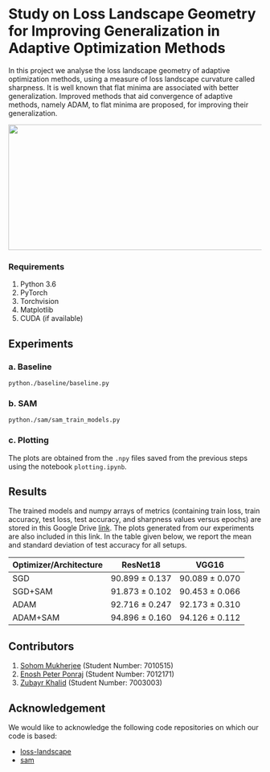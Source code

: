 # Study on Loss Landscape Geometry for Improving Generalization in Adaptive Optimization Methods
In this project we analyse the loss landscape geometry of adaptive optimization methods, using a measure of loss landscape curvature called sharpness. It is well known that flat minima are associated with better generalization. Improved methods that aid convergence of adaptive methods, namely ADAM, to flat minima are proposed, for improving their generalization.

<p align="center">
  <img width="600" height="250" src="https://user-images.githubusercontent.com/21705597/175521022-a43d5c96-c474-4105-91ed-370f7a60cd0d.png">
</p>

### Requirements
1. Python 3.6
2. PyTorch
3. Torchvision
4. Matplotlib
5. CUDA (if available)


## Experiments

### a. Baseline
```
python./baseline/baseline.py
```

### b. SAM
```
python./sam/sam_train_models.py
```

### c. Plotting
The plots are obtained from the `.npy` files saved from the previous steps using the notebook `plotting.ipynb`. 

## Results

The trained models and numpy arrays of metrics (containing train loss, train accuracy, test loss, test accuracy, and sharpness values versus epochs) are stored in this Google Drive [link](https://drive.google.com/drive/folders/1OHBn2H5YkTv_3-dH91hsj9mdSPdAUFhV?usp=sharing). The plots generated from our experiments are also included in this link. In the table given below, we report the mean and standard deviation of test accuracy for all setups.

| Optimizer/Architecture | ResNet18 | VGG16 |
|---|---|---|
| SGD | 90.899 $\pm$ 0.137 | 90.089 $\pm$ 0.070 |
| SGD+SAM | 91.873 $\pm$ 0.102 | 90.453 $\pm$ 0.066 |
| ADAM | 92.716 $\pm$ 0.247 | 92.173 $\pm$ 0.310 |
| ADAM+SAM | 94.896 $\pm$ 0.160 | 94.126 $\pm$ 0.112 |

## Contributors
1. [Sohom Mukherjee](https://github.com/mukherjeesohom) (Student Number: 7010515)
2. [Enosh Peter Ponraj](https://github.com/Enosh-P) (Student Number: 7012171)
3. [Zubayr Khalid](https://github.com/zubayr1) (Student Number: 7003003)


## Acknowledgement
We would like to acknowledge the following code repositories on which our code is based:

- [loss-landscape](https://github.com/tomgoldstein/loss-landscape)
- [sam](https://github.com/davda54/sam)

